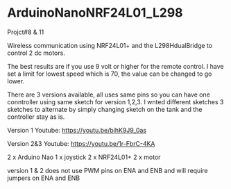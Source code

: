 # ArduinoNanoNRF24L01_L298

Projct#8 & 11

Wireless communication using NRF24L01+ and the L298HdualBridge to control 2 dc motors.

The best results are if you use 9 volt or higher for the remote control. I have set a limit for lowest speed which is 70, the value can be changed to go lower.

There are 3 versions available, all uses same pins so you can have one conntroller using same sketch for version 1,2,3. I wnted different sketches 3 sketches to alternate by simply changing sketch on the tank and the controller stay as is.


Version 1
Youtube:
https://youtu.be/bihK9J9_0as

Version 2&3
Youtube:
https://youtu.be/1r-FbrC-4KA


2 x Arduino Nao
1 x joystick
2 x NRF24L01+
2 x motor 

version 1 & 2 does not use PWM pins on ENA and ENB and will require jumpers on ENA and ENB


